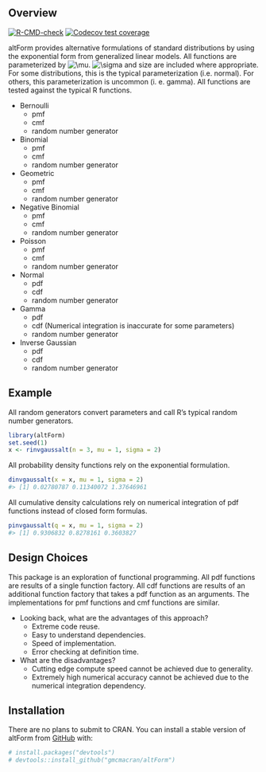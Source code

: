 
<!-- README.md is generated from README.Rmd. Please edit that file -->

## Overview

<!-- badges: start -->

[![R-CMD-check](https://github.com/gmcmacran/altForm/actions/workflows/R-CMD-check.yaml/badge.svg)](https://github.com/gmcmacran/altForm/actions/workflows/R-CMD-check.yaml)
[![Codecov test
coverage](https://codecov.io/gh/gmcmacran/altForm/branch/main/graph/badge.svg)](https://app.codecov.io/gh/gmcmacran/altForm?branch=main)
<!-- badges: end -->

altForm provides alternative formulations of standard distributions by
using the exponential form from generalized linear models. All functions
are parameterized by
![\mu](https://latex.codecogs.com/png.image?%5Cdpi%7B110%7D&space;%5Cbg_white&space;%5Cmu "\mu").
![\sigma](https://latex.codecogs.com/png.image?%5Cdpi%7B110%7D&space;%5Cbg_white&space;%5Csigma "\sigma")
and size are included where appropriate. For some distributions, this is
the typical parameterization (i.e. normal). For others, this
parameterization is uncommon (i. e. gamma). All functions are tested
against the typical R functions.

- Bernoulli
  - pmf
  - cmf
  - random number generator
- Binomial
  - pmf
  - cmf
  - random number generator
- Geometric
  - pmf
  - cmf
  - random number generator
- Negative Binomial
  - pmf
  - cmf
  - random number generator
- Poisson
  - pmf
  - cmf
  - random number generator
- Normal
  - pdf
  - cdf
  - random number generator
- Gamma
  - pdf
  - cdf (Numerical integration is inaccurate for some parameters)
  - random number generator
- Inverse Gaussian
  - pdf
  - cdf
  - random number generator

## Example

All random generators convert parameters and call R’s typical random
number generators.

``` r
library(altForm)
set.seed(1)
x <- rinvgaussalt(n = 3, mu = 1, sigma = 2)
```

All probability density functions rely on the exponential formulation.

``` r
dinvgaussalt(x = x, mu = 1, sigma = 2)
#> [1] 0.02780787 0.11340072 1.37646961
```

All cumulative density calculations rely on numerical integration of pdf
functions instead of closed form formulas.

``` r
pinvgaussalt(q = x, mu = 1, sigma = 2)
#> [1] 0.9306832 0.8278161 0.3603827
```

## Design Choices

This package is an exploration of functional programming. All pdf
functions are results of a single function factory. All cdf functions
are results of an additional function factory that takes a pdf function
as an arguments. The implementations for pmf functions and cmf functions
are similar.

- Looking back, what are the advantages of this approach?
  - Extreme code reuse.
  - Easy to understand dependencies.
  - Speed of implementation.
  - Error checking at definition time.
- What are the disadvantages?
  - Cutting edge compute speed cannot be achieved due to generality.
  - Extremely high numerical accuracy cannot be achieved due to the
    numerical integration dependency.

## Installation

There are no plans to submit to CRAN. You can install a stable version
of altForm from [GitHub](https://github.com/) with:

``` r
# install.packages("devtools")
# devtools::install_github("gmcmacran/altForm")
```
